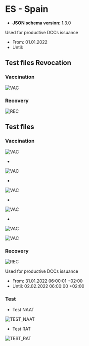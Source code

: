 # ES - Spain

* **JSON schema version**: 1.3.0

Used for productive DCCs issuance
* From: 01.01.2022
* Until:

## Test files Revocation

### Vaccination

![VAC](Vac.png)

### Recovery

![REC](Rec.png)


## Test files

### Vaccination

![VAC](VAC_ESPF01.png)

* 
![VAC](VAC_ES2102.png)

* 
![VAC](VAC_ES3103.png)

* 
![VAC](VAC_ES2104.png)

* 
![VAC](VAC_ES3105.png)


![VAC](VAC_ES4106.png)

### Recovery

![REC](REC_ES01.png)

Used for productive DCCs issuance
* From: 31.01.2022 06:00:01 +02:00
* Until: 02.02.2022 06:00:00 +02:00 

### Test

* Test NAAT

![TEST_NAAT](TEST_ESNAAT01.png) 
* Test RAT

![TEST_RAT](TEST_ESRAT01.png) 



